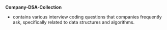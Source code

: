 **Company-DSA-Collection**

- contains various interview coding questions that companies frequently ask, specifically related to data structures and algorithms.
